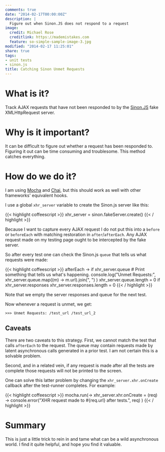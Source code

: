 ```yaml
---
comments: true
date: "2014-02-17T00:00:00Z"
description: |
  Figure out when Sinon.JS does not respond to a request
image:
  credit: Michael Rose
  creditlink: https://mademistakes.com
  feature: so-simple-sample-image-3.jpg
modified: "2014-02-17 11:25:01"
share: true
tags:
- unit tests
- sinon.js
title: Catching Sinon Unmet Requests
---
```


# What is it?

Track AJAX requests that have not been responded to by the [Sinon.JS](https://github.com/cjohansen/Sinon.js) fake XMLHttpRequest server.


# Why is it important?

It can be difficult to figure out whether a request has been responded to. Figuring it out can be time consuming and troublesome. This method catches everything.


# How do we do it?

I am using [Mocha](https://visionmedia.github.io/mocha/) and [Chai](https://chaijs.com/), but this should work as well with other frameworks' equivalent hooks.

I use a global `xhr_server` variable to create the Sinon.js server like this:

{{< highlight coffeescript >}}
  xhr_server = sinon.fakeServer.create()
{{< / highlight >}}

Because I want to capture every AJAX request I do not put this into a `before`
or `beforeEach` with matching restoration in `after`/`afterEach`. Any AJAX request made on my testing page ought to be intercepted by the fake server.

So after every test one can check the Sinon.js `queue` that tells us what requests were made:

{{< highlight coffeescript >}}
  afterEach ->
    if xhr_server.queue
      # Print something that tells us what's happening.
      console.log("Unmet Requests:",
        xhr_server.queue.map((m) -> m.url).join(", ")
      )
      xhr_server.queue.length = 0
    if xhr_server.responses
      xhr_server.responses.length = 0
{{< / highlight >}}

Note that we empty the server responses and queue for the next test.

Now whenever a request is unmet, we get:

```
>>> Unmet Requests: /test_url /test_url_2
```

## Caveats

There are two caveats to this strategy. First, we cannot match the test that calls `afterEach` to the request. The queue may contain requests made by latent asynchronous calls generated in a prior test. I am not certain this is a solvable problem.

Second, and in a related vein, if any request is made after all the tests are complete those requests will not be printed to the screen.

One can solve this latter problem by changing the `xhr_server.xhr.onCreate` callback after the test-runner completes.  For example:

{{< highlight coffeescript >}}
mocha.run(->
   xhr_server.xhr.onCreate = (req) ->
    console.error("XHR request made to #{req.url} after tests.",
      req)
)
{{< / highlight >}}


# Summary

This is just a little trick to rein in and tame what can be a wild asynchronous world. I find it quite helpful, and hope you find it valuable.
